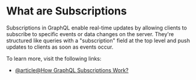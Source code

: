 # What are Subscriptions

Subscriptions in GraphQL enable real-time updates by allowing clients to subscribe to specific events or data changes on the server. They're structured like queries with a "subscription" field at the top level and push updates to clients as soon as events occur.

To learn more, visit the following links:

- [@article@How GraphQL Subscriptions Work?](https://the-guild.dev/blog/subscriptions-and-live-queries-real-time-with-graphql)

